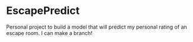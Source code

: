 # EscapePredict
Personal project to build a model that will predict my personal rating of an escape room.
I can make a branch!
